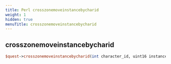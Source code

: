 ```yaml
---
title: Perl crosszonemoveinstancebycharid
weight: 1
hidden: true
menuTitle: crosszonemoveinstancebycharid
---
```

## crosszonemoveinstancebycharid
```perl
$quest->crosszonemoveinstancebycharid(int character_id, uint16 instance_id)
```